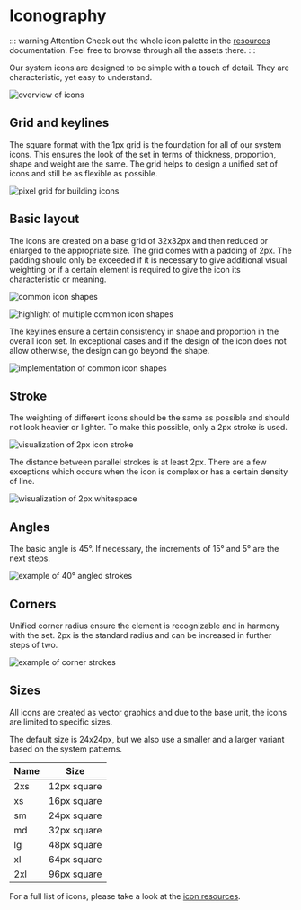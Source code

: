 # Iconography

::: warning Attention
Check out the whole icon palette in the [resources](/resources/icons) documentation.
Feel free to browse through all the assets there.
:::

Our system icons are designed to be simple with a touch of detail. They are characteristic, yet easy to understand.

![overview of icons](/images/icons-overview.webp)

## Grid and keylines

The square format with the 1px grid is the foundation for all of our system icons. This ensures the look of the set in terms of thickness, proportion, shape and weight are the same. The grid helps to design a unified set of icons and still be as flexible as possible.

![pixel grid for building icons](/images/icons-grid.webp)

## Basic layout

The icons are created on a base grid of 32x32px and then reduced or enlarged to the appropriate size. The grid comes with a padding of 2px. The padding should only be exceeded if it is necessary to give additional visual weighting or if a certain element is required to give the icon its characteristic or meaning.

![common icon shapes](/images/icons-layout-1.webp)

![highlight of multiple common icon shapes](/images/icons-layout-2.webp)

The keylines ensure a certain consistency in shape and proportion in the overall icon set. In exceptional cases and if the design of the icon does not allow otherwise, the design can go beyond the shape.

![implementation of common icon shapes](/images/icons-layout-3.webp)

## Stroke

The weighting of different icons should be the same as possible and should not look heavier or lighter. To make this possible, only a 2px stroke is used.

![visualization of 2px icon stroke](/images/icons-stroke-1.webp)

The distance between parallel strokes is at least 2px. There are a few exceptions which occurs when the icon is complex or has a certain density of line.

![wisualization of 2px whitespace](/images/icons-stroke-2.webp)

## Angles

The basic angle is 45°. If necessary, the increments of 15° and 5° are the next steps.

![example of 40° angled strokes](/images/icons-angles.webp)

## Corners

Unified corner radius ensure the element is recognizable and in harmony with the set. 2px is the standard radius and can be increased in further steps of two.

![example of corner strokes](/images/icons-corners.webp)

## Sizes

All icons are created as vector graphics and due to the base unit, the icons are limited to specific sizes.

The default size is 24x24px, but we also use a smaller and a larger variant based on the system patterns.

| Name | Size        |
| ---- | ----------- |
| 2xs  | 12px square |
| xs   | 16px square |
| sm   | 24px square |
| md   | 32px square |
| lg   | 48px square |
| xl   | 64px square |
| 2xl  | 96px square |

<!--@include: @/.vitepress/to-be-done.md-->

For a full list of icons, please take a look at the [icon resources](/resources/icons).
